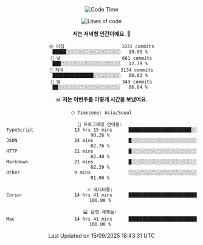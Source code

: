 <div align='center'>
 
<!--START_SECTION:waka-->
![Code Time](http://img.shields.io/badge/Code%20Time-4%2C608%20hrs%2044%20mins-blue)

![Lines of code](https://img.shields.io/badge/%EC%A0%80%EB%8A%94%20%EC%97%AC%ED%83%9C%EA%B9%8C%EC%A7%80%20-2.1%20million%20%EC%A4%84%EC%9D%98%20%EC%BD%94%EB%93%9C%EB%A5%BC%20%EC%9E%91%EC%84%B1%ED%96%88%EC%96%B4%EC%9A%94.-blue)

**저는 저녁형 인간이에요. 🦉** 

```text
🌞 아침                     1031 commits        █████░░░░░░░░░░░░░░░░░░░░   19.95 % 
🌆 낮　                     661 commits         ███░░░░░░░░░░░░░░░░░░░░░░   12.79 % 
🌃 저녁                     3134 commits        ███████████████░░░░░░░░░░   60.63 % 
🌙 밤　                     343 commits         ██░░░░░░░░░░░░░░░░░░░░░░░   06.64 % 
```


📊 **저는 이번주를 이렇게 시간을 보냈어요.** 

```text
🕑︎ Timezone: Asia/Seoul

💬 프로그래밍 언어들: 
TypeScript               13 hrs 15 mins      ███████████████████████░░   90.26 % 
JSON                     24 mins             █░░░░░░░░░░░░░░░░░░░░░░░░   02.76 % 
HTTP                     21 mins             █░░░░░░░░░░░░░░░░░░░░░░░░   02.40 % 
Markdown                 21 mins             █░░░░░░░░░░░░░░░░░░░░░░░░   02.39 % 
Other                    9 mins              ░░░░░░░░░░░░░░░░░░░░░░░░░   01.06 % 

🔥 에디터들: 
Cursor                   14 hrs 41 mins      █████████████████████████   100.00 % 

💻 운영 체제들: 
Mac                      14 hrs 41 mins      █████████████████████████   100.00 % 
```


 Last Updated on 15/09/2025 18:43:31 UTC
<!--END_SECTION:waka-->
 </div>
<!---
Emewjin/Emewjin is a ✨ special ✨ repository because its `README.md` (this file) appears on your GitHub profile.
You can click the Preview link to take a look at your changes.
--->
